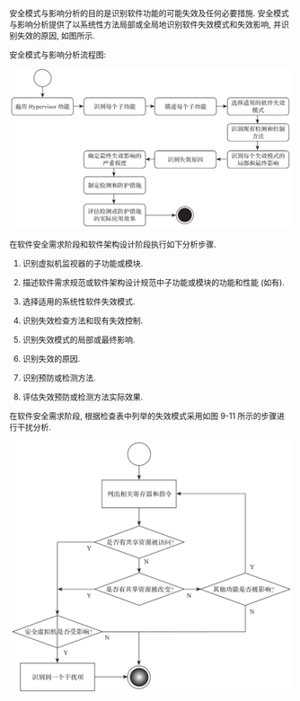 
安全模式与影响分析的目的是识别软件功能的可能失效及任何必要措施. 安全模式与影响分析提供了以系统性方法局部或全局地识别软件失效模式和失效影响, 并识别失效的原因, 如图所示.

安全模式与影响分析流程图:

![2024-10-29-13-47-11.png](./images/2024-10-29-13-47-11.png)

在软件安全需求阶段和软件架构设计阶段执行如下分析步骤.

1) 识别虚拟机监视器的子功能或模块.

2) 描述软件需求规范或软件架构设计规范中子功能或模块的功能和性能 (如有)​.

3) 选择适用的系统性软件失效模式.

4) 识别失效检查方法和现有失效控制.

5) 识别失效模式的局部或最终影响.

6) 识别失效的原因.

7) 识别预防或检测方法.

8) 评估失效预防或检测方法实际效果.

在软件安全需求阶段, 根据检查表中列举的失效模式采用如图 9-11 所示的步骤进行干扰分析.

![2024-10-29-13-47-23.png](./images/2024-10-29-13-47-23.png)

